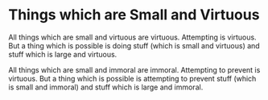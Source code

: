 Things which are Small and Virtuous
===================================

All things which are small and virtuous are virtuous.  Attempting is virtuous.  But a thing which is possible is doing stuff (which is small and virtuous) and stuff which is large and virtuous.

All things which are small and immoral are immoral.  Attempting to prevent is virtuous.  But a thing which is possible is attempting to prevent stuff (which is small and immoral) and stuff which is large and immoral.
